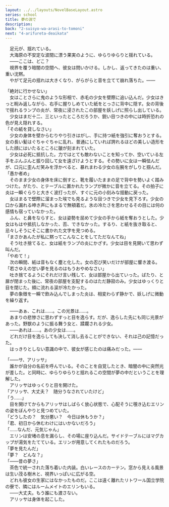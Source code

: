 ```yaml
---
layout: ../../layouts/NovelBaseLayout.astro
series: school
title: 夢の淵で
description: 
back: "2-suisyo-wa-arasi-to-tomoni"
next: "4-arifureta-deaikata"
---
```


　足元が、揺れている。
<br>
　大海原の不安定な波間に漂う果実のように、ゆらりゆらりと揺れている。
<br>
　――ここは、どこ？
<br>
　視界を覆う暗闇の空間へ、彼女は問いかける。しかし、返ってきたのは重い、重い沈黙。
<br>
　やがて足元の揺れは大きくなり、がらがらと音を立てて崩れ落ちた。――

「絶対に行かせない」
<br>
　女はことさらに鬼のような形相で、赤毛の少女を壁際に追い込んだ。少女はきっと睨み返しながら、右手に握りしめていた紙をとっさに背中に隠す。女の背後で揺れるランプの炎が、常夜に浸されたこの部屋を妖しげに照らし出している。
<br>
　少女はまだ十二、三といったところだろうか、鋭い目つきの中には時折恐れの色が見え隠れする。
<br>
「その紙を貸しなさい」
<br>
　少女の身体を壁からむりやり引きはがし、手に持つ紙を強引に奪おうとする。女の長い髪はぐちゃぐちゃに乱れ、普通にしていれば誇れるほどの美しい造形をした顔にはいたるところに皺が刻まれていた。
<br>
　少女は必死に抵抗した。力ではとても敵わないことを知ってか、空いている左手をぶんぶんと振り回して女を遠ざけようとする。その勢いに女は一瞬怯んだが、口元に歪んだ笑みを浮かべると、暴れまわる少女の左腕をがしりと掴んだ。
<br>
「愚か者め」
<br>
　そのまま少女の身体を床に倒すと、靴を履いたままの足で背中を勢いよく踏みつけた。がたり、とテーブルに置かれたランプが微かに音を立てる。その拍子に炎は一瞬ぐらりと大きく波打ったが、すぐに元の小刻みな揺動に戻った。
<br>
　女はまるで壁際に溜まった埃でも見るような目つきで少女を見下ろす。少女の口から漏れる呻き声にもまるで無頓着だ。氷の冷たさを思わせるその目には何の感情も宿っていなかった。
<br>
　ふん、と鼻をならすと、女は姿勢を屈めて少女の手から紙を奪おうとした。少女はもはや抵抗しなかった、否、できなかった。するり、と紙を抜き取ると、忌々しそうにそこに書かれた文字を見つめる。
<br>
「まさかあんたが私に黙ってこんなことをしてただなんてね」
<br>
　そう吐き捨てると、女は紙をランプの炎にかざす。少女は目を見開いて思わず叫んだ。
<br>
「やめて！」
<br>
　次の瞬間、紙は音もなく塵と化した。女の忍び笑いだけが部屋に響き渡る。
<br>
「若さゆえの甘い夢を見るのはもうおやめなさい」
<br>
　吐き捨てるようにそれだけ言い残して、女は部屋から出ていった。ばたり、と扉が閉まった後に、常夜の部屋を支配するのはただ静寂のみ。少女はゆっくりと目を閉じた。頬に流れる涙が冷たかった。
<br>
　夢の象徴を一瞬で飲み込んでしまった炎は、相変わらず静かで、妖しげに微動を繰り返す。

　――あぁ、これは……。この光景は……。
<br>
　あまりの悲惨さに思わずすっと目を逸らす。だが、逸らした先にも同じ光景があった。野獣のように振る舞う女と、蹂躙される少女。
<br>
　――あれは……。あの少女は……。
<br>
　どれだけ目を逸らしても決して消し去ることができない、それは己の記憶だった。
<br>
　はっきりとしない意識の中で、彼女が感じたのは痛みだった。――

「――サ、アリッサ」
<br>
　誰かが自分の名前を呼んでいる。そのことを自覚したとき、暗闇の中に突然光が差した。と同時に、ゆらりゆらりと揺れるこの空間が夢の中だということを理解した。
<br>
　アリッサはゆっくりと目を開けた。
<br>
「アリッサ、大丈夫？　随分うなされていたけど」
<br>
「う……」
<br>
　目を開けてからもアリッサはしばらく放心状態で、心配そうに覗き込むエリンの姿をぼんやりと見つめていた。
<br>
「どうしたの？　気分悪い？　今日は休もうか？」
<br>
「君、初日から休むわけにはいかないだろう」
<br>
「……なんだ、元気じゃん」
<br>
　エリンは安堵の息を漏らし、その場に座り込んだ。サイドテーブルにはマグカップが湯気をたてている。エリンが用意してくれたものだろう。
<br>
「夢を見たんだ」
<br>
「夢？　どんな？」
<br>
「――昔の夢さ」
<br>
　茶色で統一された落ち着いた内装。白いレースのカーテン。窓から見える風景は生い茂る樹木と、視界いっぱいに広がる空。
<br>
　どれも彼女の生家にはなかったものだ。ここは遠く離れたリトワール国立学院の寮で、隣にはルームメイトのエリンもいる。
<br>
　――大丈夫。もう誰にも渡さない。
<br>
　アリッサは身体を起こした。